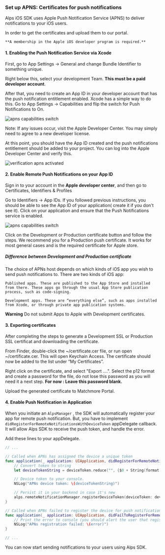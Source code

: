 ### Set up APNS: Certificates for push notifications

Alps iOS SDK uses Apple Push Notification Service (APNS) to deliver notifications to your iOS users.

In order to get the certificates and upload them to our portal.

    **A membership in the Apple iOS developer program is required.**

#### 1. Enabling the Push Notification Service via Xcode

First, go to App Settings -> General and change Bundle Identifier to something unique.

Right below this, select your development Team. **This must be a paid developer account**.

After that, you need to create an App ID in your developer account that has the push notification entitlement enabled. Xcode has a simple way to do this. Go to App Settings -> Capabilities and flip the switch for Push Notifications to On.

![apns capabilities switch](https://github.com/matchmore/alps-ios-sdk/blob/feature/readmeApns/assets/apns1.png)

Note: If any issues occur, visit the Apple Developer Center. You may simply need to agree to a new developer license.

At this point, you should have the App ID created and the push notifications entitlement should be added to your project. You can log into the Apple Developer Center and verify this.

![verification apns activated](https://github.com/matchmore/alps-ios-sdk/blob/feature/readmeApns/assets/apns2.png)

#### 2. Enable Remote Push Notifications on your App ID

Sign in to your account in the **Apple developer center**, and then go to Certificates, Identifiers & Profiles

Go to Identifiers -> App IDs. If you followed previous instructions, you should be able to see the App ID of your application( create it if you don't see it). Click on your application and ensure that the Push Notifications service is enabled.

![apns capabilities switch](https://github.com/matchmore/alps-ios-sdk/blob/feature/readmeApns/assets/apns3.png)

Click on the Development or Production certificate button and follow the steps. We recommend you for a Production push certificate. It works for most general cases and is the required certificate for Apple store.

##### Difference between Development and Production certificate

The choice of APNs host depends on which kinds of iOS app you wish to send push notifications to. There are two kinds of iOS app:

    Published apps. These are published to the App Store and installed from there. These apps go through the usual App Store publication process, such as code-signing.

    Development apps. These are “everything else”, such as apps installed from Xcode, or through private app publication systems.

**Warning**
Do not submit Apps to Apple with Development certificates.

#### 3. Exporting certificates

After completing the steps to generate a Development SSL or Production SSL certificat and downloading the certificate.

From Finder, double-click the ~/certificate.cer file, or run open ~/certificate.cer. This will open Keychain Access. The certificate should now be added to the list under “My Certificates”.

Right click on the certificate, and select "Export ....". Select the p12 format and create a password for the file, do not lose this password as you will need it a next step.
**For now : Leave this password blank.**

Upload the generated certificate to Matchmore Portal.

#### 4. Enable Push Notification in Application

When you initiate an `AlpsManager` , the SDK will automatically register your app for remote push notification.
But, you have to implement `didRegisterForRemoteNotificationsWithDeviceToken`  appDelegate callback.
It will allow Alps SDK to receive the push token, and handle the error.

Add these lines to your appDelegate.
```swift
// ...

// Called when APNs has assigned the device a unique token
func application(_ application: UIApplication, didRegisterForRemoteNotificationsWithDeviceToken deviceToken: Data) {
    // Convert token to string
    let deviceTokenString = deviceToken.reduce("", {$0 + String(format: "%02X", $1)})

    // Device token to your console.
    NSLog("APNs device token: \(deviceTokenString)")

    // Persist it in your backend in case it's new
    alps.remoteNotificationManager.registerDeviceToken(deviceToken: deviceToken)
}

// Called when APNs failed to register the device for push notifications
func application(_ application: UIApplication, didFailToRegisterForRemoteNotificationsWithError error: Error) {
    // Print the error to console (you should alert the user that registration failed)
    NSLog("APNs registration failed: \(error)")
}

// ...
```

You can now start sending notifications to your users using Alps SDK.
